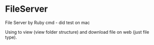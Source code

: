 # FileServer
File Server by Ruby cmd - did test on mac

Using to view (view folder structure) and download file on web (just file type).
